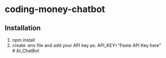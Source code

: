 # coding-money-chatbot
## Installation
1. npm install
2. create .env file and add your API key as:
     API_KEY="Paste API Key here"
#   A I _ C h a t B o t  
 